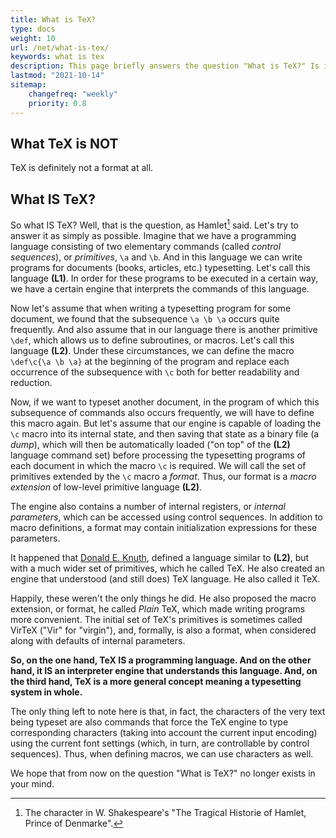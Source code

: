 ```yaml
---
title: What is TeX?
type: docs
weight: 10
url: /net/what-is-tex/
keywords: what is tex
description: This page briefly answers the question "What is TeX?" Is it one of the programming languages or it is considered to be a document format?
lastmod: "2021-10-14"
sitemap:
    changefreq: "weekly"
    priority: 0.8
---
```

## **What TeX is NOT**
TeX is definitely not a format at all.

## **What IS TeX?**
So what IS TeX? Well, that is the question, as Hamlet[^1] said. Let's try to answer it as simply as possible.
Imagine that we have a programming language consisting of two elementary commands (called *control sequences*), or *primitives*, `\a` and `\b`. And in this language we can write programs for documents (books, articles, etc.) typesetting. Let's call this language **(L1)**. In order for these programs to be executed in a certain way, we have a certain engine that interprets the commands of this language.

Now let's assume that when writing a typesetting program for some document, we found that the subsequence `\a \b \a` occurs quite frequently. And also assume that in our language there is another primitive `\def`, which allows us to define subroutines, or macros. Let's call this language **(L2)**. Under these circumstances, we can define the macro `\def\c{\a \b \a}` at the beginning of the program and replace each occurrence of the subsequence with `\c` both for better readability and reduction.

Now, if we want to typeset another document, in the program of which this subsequence of commands also occurs frequently, we will have to define this macro again. But let's assume that our engine is capable of loading the `\c` macro into its internal state, and then saving that state as a binary file (a *dump*), which will then be automatically loaded ("on top" of the **(L2)** language command set) before processing the typesetting programs of each document in which the macro `\c` is required. We will call the set of primitives extended by the `\c` macro a *format*. Thus, our format is a *macro extension* of low-level primitive language **(L2)**.

The engine also contains a number of internal registers, or *internal parameters*, which can be accessed using control sequences. In addition to macro definitions, a format may contain initialization expressions for these parameters.

It happened that <a href="https://en.wikipedia.org/wiki/Donald_Knuth" target=_blank rel="nofollow">Donald E. Knuth</a>, defined a language similar to **(L2)**, but with a much wider set of primitives, which he called TeX. He also created an engine that understood (and still does) TeX language. He also called it TeX.

Happily, these weren't the only things he did. He also proposed the macro extension, or format, he called *Plain* TeX, which made writing programs more convenient. The initial set of TeX's primitives is sometimes called VirTeX ("Vir" for "virgin"), and, formally, is also a format, when considered along with defaults of internal parameters.

**So, on the one hand, TeX IS a programming language. And on the other hand, it IS an interpreter engine that understands this language. And, on the third hand, TeX is a more general concept meaning a typesetting system in whole.**

The only thing left to note here is that, in fact, the characters of the very text being typeset are also commands that force the TeX engine to type corresponding characters (taking into account the current input encoding) using the current font settings (which, in turn, are controllable by control sequences). Thus, when defining macros, we can use characters as well.

We hope that from now on the question "What is TeX?" no longer exists in your mind.

[^1]: The character in W. Shakespeare's "The Tragical Historie of Hamlet, Prince of Denmarke".
